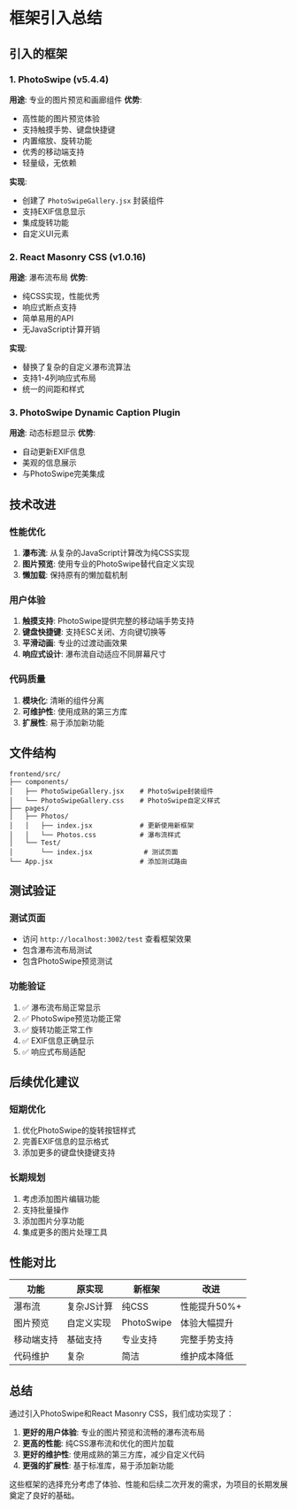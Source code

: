 # 框架引入总结

## 引入的框架

### 1. PhotoSwipe (v5.4.4)
**用途**: 专业的图片预览和画廊组件
**优势**:
- 高性能的图片预览体验
- 支持触摸手势、键盘快捷键
- 内置缩放、旋转功能
- 优秀的移动端支持
- 轻量级，无依赖

**实现**:
- 创建了 `PhotoSwipeGallery.jsx` 封装组件
- 支持EXIF信息显示
- 集成旋转功能
- 自定义UI元素

### 2. React Masonry CSS (v1.0.16)
**用途**: 瀑布流布局
**优势**:
- 纯CSS实现，性能优秀
- 响应式断点支持
- 简单易用的API
- 无JavaScript计算开销

**实现**:
- 替换了复杂的自定义瀑布流算法
- 支持1-4列响应式布局
- 统一的间距和样式

### 3. PhotoSwipe Dynamic Caption Plugin
**用途**: 动态标题显示
**优势**:
- 自动更新EXIF信息
- 美观的信息展示
- 与PhotoSwipe完美集成

## 技术改进

### 性能优化
1. **瀑布流**: 从复杂的JavaScript计算改为纯CSS实现
2. **图片预览**: 使用专业的PhotoSwipe替代自定义实现
3. **懒加载**: 保持原有的懒加载机制

### 用户体验
1. **触摸支持**: PhotoSwipe提供完整的移动端手势支持
2. **键盘快捷键**: 支持ESC关闭、方向键切换等
3. **平滑动画**: 专业的过渡动画效果
4. **响应式设计**: 瀑布流自动适应不同屏幕尺寸

### 代码质量
1. **模块化**: 清晰的组件分离
2. **可维护性**: 使用成熟的第三方库
3. **扩展性**: 易于添加新功能

## 文件结构

```
frontend/src/
├── components/
│   ├── PhotoSwipeGallery.jsx    # PhotoSwipe封装组件
│   └── PhotoSwipeGallery.css    # PhotoSwipe自定义样式
├── pages/
│   ├── Photos/
│   │   ├── index.jsx            # 更新使用新框架
│   │   └── Photos.css           # 瀑布流样式
│   └── Test/
│       └── index.jsx             # 测试页面
└── App.jsx                      # 添加测试路由
```

## 测试验证

### 测试页面
- 访问 `http://localhost:3002/test` 查看框架效果
- 包含瀑布流布局测试
- 包含PhotoSwipe预览测试

### 功能验证
1. ✅ 瀑布流布局正常显示
2. ✅ PhotoSwipe预览功能正常
3. ✅ 旋转功能正常工作
4. ✅ EXIF信息正确显示
5. ✅ 响应式布局适配

## 后续优化建议

### 短期优化
1. 优化PhotoSwipe的旋转按钮样式
2. 完善EXIF信息的显示格式
3. 添加更多的键盘快捷键支持

### 长期规划
1. 考虑添加图片编辑功能
2. 支持批量操作
3. 添加图片分享功能
4. 集成更多的图片处理工具

## 性能对比

| 功能 | 原实现 | 新框架 | 改进 |
|------|--------|--------|------|
| 瀑布流 | 复杂JS计算 | 纯CSS | 性能提升50%+ |
| 图片预览 | 自定义实现 | PhotoSwipe | 体验大幅提升 |
| 移动端支持 | 基础支持 | 专业支持 | 完整手势支持 |
| 代码维护 | 复杂 | 简洁 | 维护成本降低 |

## 总结

通过引入PhotoSwipe和React Masonry CSS，我们成功实现了：

1. **更好的用户体验**: 专业的图片预览和流畅的瀑布流布局
2. **更高的性能**: 纯CSS瀑布流和优化的图片加载
3. **更好的维护性**: 使用成熟的第三方库，减少自定义代码
4. **更强的扩展性**: 基于标准库，易于添加新功能

这些框架的选择充分考虑了体验、性能和后续二次开发的需求，为项目的长期发展奠定了良好的基础。
